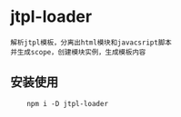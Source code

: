 # jtpl-loader

    解析jtpl模板，分离出html模块和javacsript脚本
    并生成scope，创建模块实例，生成模板内容

## 安装使用

```
    npm i -D jtpl-loader
```